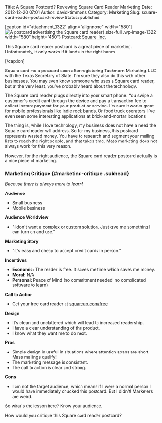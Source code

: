 Title: A Square Postcard? Reviewing Square Card Reader Marketing
Date: 2012-12-20 07:01
Author: david-timmons
Category: Marketing
Slug: square-card-reader-postcard-review
Status: published

\[caption id="attachment\_1322" align="alignnone" width="580"\]![A
postcard advertising the Square card
reader](http://david.timmons.io/wp-content/uploads/2012/12/square-card-reader-postcard-review0.jpg "A Square postcard? Reviewing Square card reader marketing."){.size-full
.wp-image-1322 width="580" height="450"} Postcard: [Square,
Inc.](https://squareup.com/ "Click here to visit the Square, Inc. website.")

This Square card reader postcard is a great piece of marketing.
Unfortunately, it only works if it lands in the right hands.

\[/caption\]

Square sent me a postcard soon after registering Tachmorn Marketing, LLC
with the Texas Secretary of State. I'm sure they also do this with other
businesses. You may even know someone who uses a Square card reader, but
at the very least, you've probably heard about the technology.

The Square card reader plugs directly into your smart phone. You swipe a
customer's credit card through the device and pay a transaction fee to
collect instant payment for your product or service. I'm sure it works
great for mobile professionals like indie rock bands. Or food truck
operators. I've even seen some interesting applications at
brick-and-mortar locations.

The thing is, while I love technology, my business does not have a need
the Square card reader will address. So for my business, this postcard
represents wasted money. You have to research and segment your mailing
lists to reach the right people, and that takes time. Mass marketing
does not always work for this very reason.

However, for the right audience, the Square card reader postcard
actually is a nice piece of marketing.

### Marketing Critique {#marketing-critique .subhead}

*Because there is always more to learn!*

<div class="case-study">

**Audience**

-   Small business
-   Mobile business

**Audience Worldview**

-   "I don't want a complex or custom solution. Just give me something I
    can turn on and use."

**Marketing Story**

-   "It's easy and cheap to accept credit cards in person."

**Incentives**

-   **Economic:** The reader is free. It saves me time which saves me
    money.
-   **Moral:** N/A
-   **Personal:** Peace of Mind (no commitment needed, no complicated
    software to learn)

**Call to Action**

-   Get your free card reader at
    [squareup.com/free](https://squareup.com/ "Click here to visit the link provided in the Square card reader postcard.")

**Design**

-   It's clean and uncluttered which will lead to increased readership.
-   I have a clear understanding of the product.
-   I know what they want me to do next.

**Pros**

-   Simple design is useful in situations where attention spans are
    short. Mass mailings qualify!
-   The marketing message is consistent.
-   The call to action is clear and strong.

**Cons**

-   I am not the target audience, which means if I were a normal person
    I would have immediately chucked this postcard. But I didn't!
    Marketers are weird.

</div>

So what's the lesson here? Know your audience.

How would you critique this Square card reader postcard?

